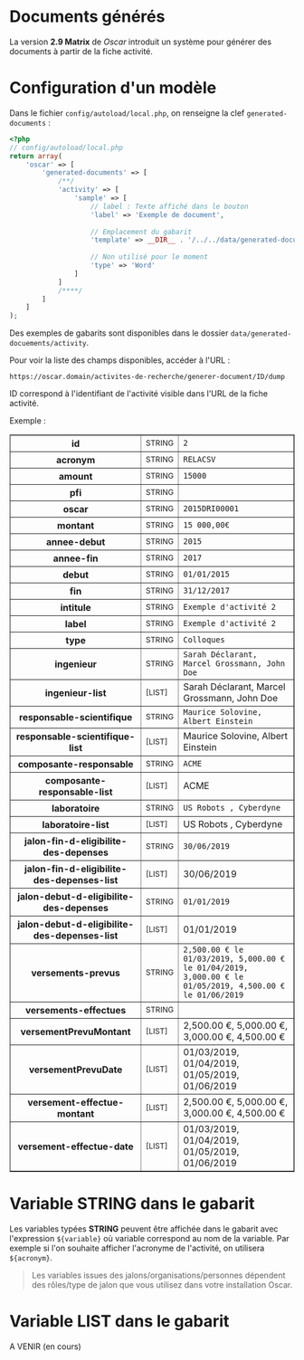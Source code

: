 # Documents générés

La version **2.9 Matrix** de *Oscar* introduit un système pour générer des documents à partir de la fiche activité.

# Configuration d'un modèle

Dans le fichier `config/autoload/local.php`, on renseigne la clef `generated-documents` : 

```php
<?php
// config/autoload/local.php
return array(
    'oscar' => [
        'generated-documents' => [
            /**/
            'activity' => [
                'sample' => [
                    // label : Texte affiché dans le bouton
                    'label' => 'Exemple de document',
                    
                    // Emplacement du gabarit
                    'template' => __DIR__ . '/../../data/generated-documents/activity/sample.docx',
                    
                    // Non utilisé pour le moment
                    'type' => 'Word'
                ]
            ]
            /****/
        ]
    ]
);
```

Des exemples de gabarits sont disponibles dans le dossier `data/generated-docuements/activity`.

Pour voir la liste des champs disponibles, accéder à l'URL : 

`https://oscar.domain/activites-de-recherche/generer-document/ID/dump`

ID correspond à l'identifiant de l'activité visible dans l'URL de la fiche activité.

Exemple : 

<table border='1'><tr><th>id</th><td><small>STRING</small></td><td><code>2</code></td></tr><tr><th>acronym</th><td><small>STRING</small></td><td><code>RELACSV</code></td></tr><tr><th>amount</th><td><small>STRING</small></td><td><code>15000</code></td></tr><tr><th>pfi</th><td><small>STRING</small></td><td><code></code></td></tr><tr><th>oscar</th><td><small>STRING</small></td><td><code>2015DRI00001</code></td></tr><tr><th>montant</th><td><small>STRING</small></td><td><code>15 000,00€</code></td></tr><tr><th>annee-debut</th><td><small>STRING</small></td><td><code>2015</code></td></tr><tr><th>annee-fin</th><td><small>STRING</small></td><td><code>2017</code></td></tr><tr><th>debut</th><td><small>STRING</small></td><td><code>01/01/2015</code></td></tr><tr><th>fin</th><td><small>STRING</small></td><td><code>31/12/2017</code></td></tr><tr><th>intitule</th><td><small>STRING</small></td><td><code>Exemple d'activité 2</code></td></tr><tr><th>label</th><td><small>STRING</small></td><td><code>Exemple d'activité 2</code></td></tr><tr><th>type</th><td><small>STRING</small></td><td><code>Colloques</code></td></tr><tr><th>ingenieur</th><td><small>STRING</small></td><td><code>Sarah Déclarant, Marcel Grossmann, John Doe</code></td></tr><tr><th>ingenieur-list</th><td><small>[LIST]</small></td><td>Sarah Déclarant, Marcel Grossmann, John Doe</td></tr><tr><th>responsable-scientifique</th><td><small>STRING</small></td><td><code>Maurice Solovine, Albert Einstein</code></td></tr><tr><th>responsable-scientifique-list</th><td><small>[LIST]</small></td><td>Maurice Solovine, Albert Einstein</td></tr><tr><th>composante-responsable</th><td><small>STRING</small></td><td><code>ACME </code></td></tr><tr><th>composante-responsable-list</th><td><small>[LIST]</small></td><td>ACME </td></tr><tr><th>laboratoire</th><td><small>STRING</small></td><td><code>US Robots , Cyberdyne </code></td></tr><tr><th>laboratoire-list</th><td><small>[LIST]</small></td><td>US Robots , Cyberdyne </td></tr><tr><th>jalon-fin-d-eligibilite-des-depenses</th><td><small>STRING</small></td><td><code>30/06/2019</code></td></tr><tr><th>jalon-fin-d-eligibilite-des-depenses-list</th><td><small>[LIST]</small></td><td>30/06/2019</td></tr><tr><th>jalon-debut-d-eligibilite-des-depenses</th><td><small>STRING</small></td><td><code>01/01/2019</code></td></tr><tr><th>jalon-debut-d-eligibilite-des-depenses-list</th><td><small>[LIST]</small></td><td>01/01/2019</td></tr><tr><th>versements-prevus</th><td><small>STRING</small></td><td><code>2,500.00 € le 01/03/2019, 5,000.00 € le 01/04/2019, 3,000.00 € le 01/05/2019, 4,500.00 € le 01/06/2019</code></td></tr><tr><th>versements-effectues</th><td><small>STRING</small></td><td><code></code></td></tr><tr><th>versementPrevuMontant</th><td><small>[LIST]</small></td><td>2,500.00 €, 5,000.00 €, 3,000.00 €, 4,500.00 €</td></tr><tr><th>versementPrevuDate</th><td><small>[LIST]</small></td><td>01/03/2019, 01/04/2019, 01/05/2019, 01/06/2019</td></tr><tr><th>versement-effectue-montant</th><td><small>[LIST]</small></td><td>2,500.00 €, 5,000.00 €, 3,000.00 €, 4,500.00 €</td></tr><tr><th>versement-effectue-date</th><td><small>[LIST]</small></td><td>01/03/2019, 01/04/2019, 01/05/2019, 01/06/2019</td></tr></table>

# Variable STRING dans le gabarit

Les variables typées **STRING** peuvent être affichée dans le gabarit avec l'expression `${variable}` où variable correspond au nom de la variable. Par exemple si l'on souhaite afficher l'acronyme de l'activité, on utilisera `${acronym}`.

> Les variables issues des jalons/organisations/personnes dépendent des rôles/type de jalon que vous utilisez dans votre installation Oscar.

# Variable LIST dans le gabarit

A VENIR (en cours)